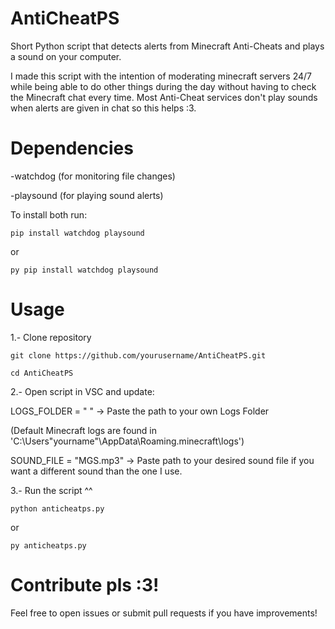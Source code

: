 # AntiCheatPS
Short Python script that detects alerts from Minecraft Anti-Cheats and plays a sound on your computer.

I made this script with the intention of moderating minecraft servers 24/7 while being able to do other things during the day without having to check the Minecraft chat every time. Most Anti-Cheat services don't play sounds when alerts are given in chat so this helps :3.


# Dependencies

 -watchdog (for monitoring file changes)
 
 -playsound (for playing sound alerts)
 
To install both run:

 ```pip install watchdog playsound```
 
or

 ```py pip install watchdog playsound```


# Usage

1.- Clone repository

 ```git clone https://github.com/yourusername/AntiCheatPS.git```
 
 ```cd AntiCheatPS```

2.- Open script in VSC and update:

  LOGS_FOLDER = " "  -> Paste the path to your own Logs Folder 
  
  (Default Minecraft logs are found in 'C:\Users\"yourname"\AppData\Roaming\.minecraft\logs')

  
  SOUND_FILE = "MGS.mp3"  -> Paste path to your desired sound file if you want a different sound than the one I use.

3.- Run the script ^^

 ```python anticheatps.py```
 
or

 ```py anticheatps.py```


# Contribute pls :3!
Feel free to open issues or submit pull requests if you have improvements!


